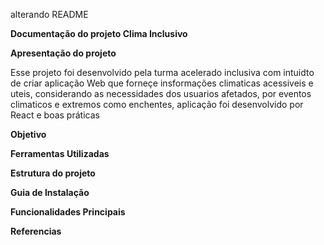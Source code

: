 alterando README

**Documentação do projeto Clima Inclusivo**

**Apresentação do projeto**

Esse projeto foi desenvolvido pela turma acelerado inclusiva com intuidto de criar aplicação Web que forneçe insformações climaticas acessiveis e uteis, considerando as necessidades dos usuarios afetados, por eventos climaticos e extremos como enchentes, aplicação foi desenvolvido por React e boas práticas

**Objetivo**

**Ferramentas Utilizadas**

**Estrutura do projeto**

**Guia de Instalação**

**Funcionalidades Principais**

**Referencias**
